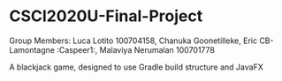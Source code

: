 # CSCI2020U-Final-Project
Group Members: Luca Lotito 100704158, Chanuka Goonetilleke, Eric CB-Lamontagne :Caspeer1:, Malaviya Nerumalan 100701778

A blackjack game, designed to use Gradle build structure and JavaFX
